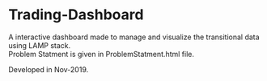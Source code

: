 # Trading-Dashboard
A interactive dashboard made to manage and visualize  the transitional data using LAMP stack.  
Problem Statment is given in ProblemStatment.html file.

Developed in Nov-2019.
